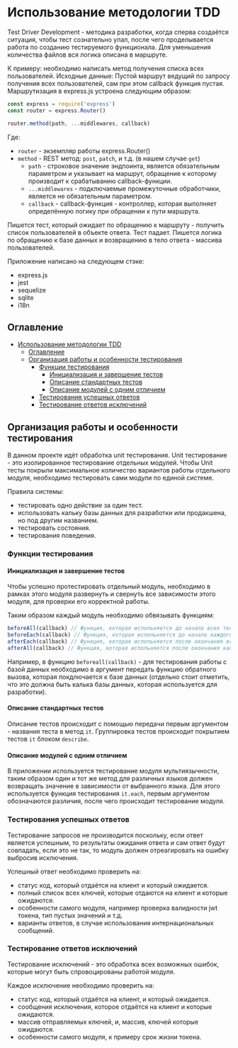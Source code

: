 # Использование методологии TDD

Test Driver Development - методика разработки, когда сперва создаётся ситуация, чтобы тест сознательно упал, после чего 
проделывается работа по созданию тестируемого функционала. Для уменьшения количества файлов вся логика описана в маршруте.

К примеру: необходимо написать метод получения списка всех пользователей. 
Исходные данные: Пустой маршрут ведущий по запросу получения всех пользователей, сам при этом callback функция пустая.
Маршрутизация в express.js устроена следующим образом:
```javascript
const express = require('express')
const router = express.Router()

router.method(path, ...middlewares, callback)
```
Где:
- `router` - экземпляр работы express.Router()
- `method` - REST метод: `post`, `patch`, и т.д. (в нашем случае `get`)
  - `path` - строковое значение эндпоинта, является обязательным параметром и указывает на маршрут, обращение к которому производит к срабатыванию callback-функции.
  - `...middlewares` - подключаемые промежуточные обработчики, является не обязательным параметром.
  - `callback` - callback-функция - контроллер, которая выполняет определённую логику при обращении к пути маршрута.

Пишется тест, который ожидает по обращению к маршруту - получить список пользователей в объекте ответа.
Тест падает.
Пишется логика по обращению к базе данных и возвращению в тело ответа - массива пользователей.

Приложение написано на следующем стэке:
- express.js
- jest
- sequelize
- sqlite
- i18n

## Оглавление

- [Использование методологии TDD](#использование-методологии-tdd)
  - [Оглавление](#оглавление)
  - [Организация работы и особенности тестирования](#организация-работы-и-особенности-тестирования)
    - [Функции тестирования](#функции-тестирования)
      - [Инициализация и завершение тестов](#инициализация-и-завершение-тестов)
      - [Описание стандартных тестов](#описание-стандартных-тестов)
      - [Описание модулей с одним отличием](#описание-модулей-с-одним-отличием)
    - [Тестирования успешных ответов](#тестирования-успешных-ответов)
    - [Тестирование ответов исключений](#тестирование-ответов-исключений)

## Организация работы и особенности тестирования

В данном проекте идёт обработка unit тестирования. Unit тестирование - это изолированное тестирование отдельных модулей.
Чтобы Unit тесты покрыли максимальное количество вариантов работы отдельного модуля, необходимо тестировать сами модули
по единой системе.

Правила системы:
- тестировать одно действие за один тест.
- использовать кальку базы данных для разработки или продакшена, но под другим названием.
- тестировать состояния.
- тестирования поведения.

### Функции тестирования

#### Инициализация и завершение тестов

Чтобы успешно протестировать отдельный модуль, необходимо в рамках этого модуля развернуть и свернуть все зависимости этого модуля,
для проверки его корректной работы.

Таким образом каждый модуль необходимо обвязывать функциям:
```javascript
beforeAll(callback) // Функция, которая испольняется до начало всех тестов.
beforeEach(callback) // Функция, которая испольняется до начало каждого теста.
afterEach(callback) // Функция, которая испольняется после окончания всех тестов.
afterAll(callback) // Функция, которая испольняется после окончания каждого теста.
```

Например, в функцию `beforeall(callback)` - для тестирования работы с базой данных необходимо в аргумент передать функцию обратного вызова, 
которая покдлючается к базе данных (отдельно стоит отметить, что это должна быть калька базы данных, которая используется для разработки).

#### Описание стандартных тестов

Описание тестов происходит с помощью передачи первым аргументом - названия теста в метод `it`.
Группировка тестов происходит покрытием тестов `it` блоком `describe`.

#### Описание модулей с одним отличием

В приложении используется тестирование модуля мультиязычности, таким образом один и тот же метод для различных языков должен возвращать значение в зависимости от выбранного языка.
Для этого используется функция тестирования `it.each`, первым аргументом обозначаются различия, после чего происходит тестирование модуля.

### Тестирования успешных ответов

Тестирование запросов не производится поскольку, если ответ является успешным, то результаты ожидания ответа и сам ответ будут совпадать,
если это не так, то модуль должен отреагировать на ошибку выбросив исключения.

Успешный ответ необходимо проверить на:
- статус код, который отдаётся на клиент и который ожидается.
- полный список всех ключей, которые отдаются на клиент и которые ожидаются.
- особенности самого модуля, например проверка валидности jwt токена, тип пустых значений и т.д.
- варианты ответов, в случае использования интернациональных сообщений.

### Тестирование ответов исключений

Тестирование исключений - это обработка всех возможных ошибок, которые могут быть спровоцированы работой модуля. 

Каждое исключение необходимо проверить на:
- статус код, который отдаётся на клиент, и который ожидается.
- сообщения исключения, которое отдаётся на клиент и которые ожидаются.
- массив отправляемых ключей, и, массив, ключей которые ожидаются.
- особенности самого модуля, к примеру срок жизни токена.
